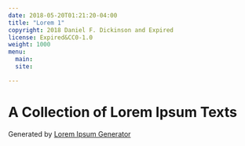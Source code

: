 ```yaml
---
date: 2018-05-20T01:21:20-04:00
title: "Lorem 1"
copyright: 2018 Daniel F. Dickinson and Expired
license: Expired&CC0-1.0
weight: 1000
menu:
  main:
  site:

---
```


# A Collection of Lorem Ipsum Texts

Generated by [Lorem Ipsum Generator](https://loremipsum.io/generator)
